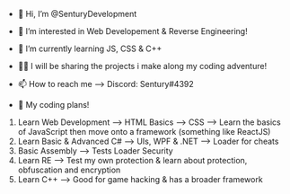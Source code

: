 - 👋 Hi, I’m @SenturyDevelopment
- 👀 I’m interested in Web Developement & Reverse Engineering!
- 🌱 I’m currently learning JS, CSS & C++
- 👨‍💻 I will be sharing the projects i make along my coding adventure!
- 📫 How to reach me --> Discord: Sentury#4392

- 👀 My coding plans! 
1. Learn Web Development --> HTML Basics  --> CSS --> Learn the basics of JavaScript then move onto a framework (something like ReactJS) 
2. Learn Basic & Advanced C# --> UIs, WPF & .NET --> Loader for cheats
3. Basic Assembly --> Tests Loader Security
4. Learn RE --> Test my own protection & learn about protection, obfuscation and encryption 
5. Learn C++ --> Good for game hacking & has a broader framework 
<!---
SenturyDevelopment/SenturyDevelopment is a ✨ special ✨ repository because its `README.md` (this file) appears on your GitHub profile.
You can click the Preview link to take a look at your changes.
--->
